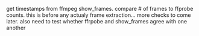 get timestamps from ffmpeg show_frames. compare # of frames to ffprobe counts. this is before any actualy frame extraction... more checks to come later. also need to test whether ffrpobe and show_frames agree with one another
